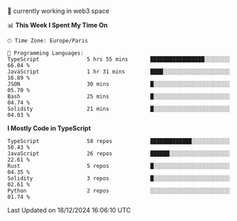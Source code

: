 🔭 currently working in web3 space

<!--START_SECTION:waka-->
📊 **This Week I Spent My Time On** 

```text
🕑︎ Time Zone: Europe/Paris

💬 Programming Languages: 
TypeScript               5 hrs 55 mins       █████████████████░░░░░░░░   66.04 % 
JavaScript               1 hr 31 mins        ████░░░░░░░░░░░░░░░░░░░░░   16.89 % 
JSON                     30 mins             █░░░░░░░░░░░░░░░░░░░░░░░░   05.70 % 
Bash                     25 mins             █░░░░░░░░░░░░░░░░░░░░░░░░   04.74 % 
Solidity                 21 mins             █░░░░░░░░░░░░░░░░░░░░░░░░   04.03 % 
```

**I Mostly Code in TypeScript** 

```text
TypeScript               58 repos            █████████████░░░░░░░░░░░░   50.43 % 
JavaScript               26 repos            ██████░░░░░░░░░░░░░░░░░░░   22.61 % 
Rust                     5 repos             █░░░░░░░░░░░░░░░░░░░░░░░░   04.35 % 
Solidity                 3 repos             █░░░░░░░░░░░░░░░░░░░░░░░░   02.61 % 
Python                   2 repos             ░░░░░░░░░░░░░░░░░░░░░░░░░   01.74 % 
```




 Last Updated on 18/12/2024 16:06:10 UTC
<!--END_SECTION:waka-->
